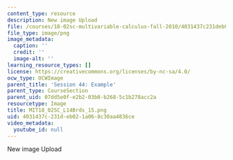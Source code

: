 ```yaml
---
content_type: resource
description: New image Upload
file: /courses/18-02sc-multivariable-calculus-fall-2010/4031437c231deb021a068c30aa4836ce_MIT18_02SC_L14Brds_15.png
file_type: image/png
image_metadata:
  caption: ''
  credit: ''
  image-alt: ''
learning_resource_types: []
license: https://creativecommons.org/licenses/by-nc-sa/4.0/
ocw_type: OCWImage
parent_title: 'Session 44: Example'
parent_type: CourseSection
parent_uid: 07dd5e0f-e2b2-03b0-b268-5c1b278acc2a
resourcetype: Image
title: MIT18_02SC_L14Brds_15.png
uid: 4031437c-231d-eb02-1a06-8c30aa4836ce
video_metadata:
  youtube_id: null
---
```

New image Upload